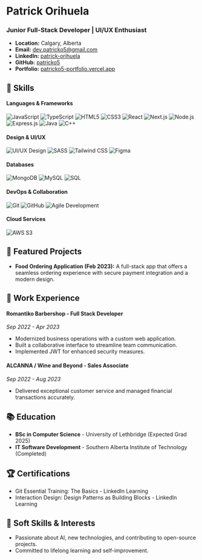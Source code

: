 # Patrick Orihuela

### Junior Full-Stack Developer | UI/UX Enthusiast

- **Location:** Calgary, Alberta
- **Email:** [dev.patricko5@gmail.com](mailto:dev.patricko5@gmail.com)
- **LinkedIn:** [patrick-orihuela](https://linkedin.com/in/patrick-orihuela)
- **GitHub:** [patricko5](https://github.com/patricko5)
- **Portfolio:** [patricko5-portfolio.vercel.app](https://patricko5-portfolio.vercel.app)

## 🚀 Skills

#### Languages & Frameworks
![JavaScript](https://img.shields.io/badge/-JavaScript-F7DF1E?style=flat-square&logo=javascript&logoColor=black)
![TypeScript](https://img.shields.io/badge/-TypeScript-3178C6?style=flat-square&logo=typescript&logoColor=white)
![HTML5](https://img.shields.io/badge/-HTML5-E34F26?style=flat-square&logo=html5&logoColor=white)
![CSS3](https://img.shields.io/badge/-CSS3-1572B6?style=flat-square&logo=css3&logoColor=white)
![React](https://img.shields.io/badge/-React-61DAFB?style=flat-square&logo=react&logoColor=black)
![Next.js](https://img.shields.io/badge/-Next.js-black?style=flat-square&logo=nextdotjs)
![Node.js](https://img.shields.io/badge/-Node.js-339933?style=flat-square&logo=nodedotjs&logoColor=white)
![Express.js](https://img.shields.io/badge/-Express.js-black?style=flat-square&logo=express)
![Java](https://img.shields.io/badge/-Java-ED8B00?style=flat-square&logo=java&logoColor=white)
![C++](https://img.shields.io/badge/-C++-00599C?style=flat-square&logo=cplusplus&logoColor=white)

#### Design & UI/UX
![UI/UX Design](https://img.shields.io/badge/-UI/UX-FF4785?style=flat-square&logo=figma&logoColor=white)
![SASS](https://img.shields.io/badge/-SASS-CC6699?style=flat-square&logo=sass&logoColor=white)
![Tailwind CSS](https://img.shields.io/badge/-Tailwind_CSS-06B6D4?style=flat-square&logo=tailwindcss&logoColor=white)
![Figma](https://img.shields.io/badge/-Figma-F24E1E?style=flat-square&logo=figma&logoColor=white)

#### Databases
![MongoDB](https://img.shields.io/badge/-MongoDB-47A248?style=flat-square&logo=mongodb&logoColor=white)
![MySQL](https://img.shields.io/badge/-MySQL-4479A1?style=flat-square&logo=mysql&logoColor=white)
![SQL](https://img.shields.io/badge/-SQL-FFCA28?style=flat-square&logo=firebase&logoColor=black)

#### DevOps & Collaboration
![Git](https://img.shields.io/badge/-Git-F05032?style=flat-square&logo=git&logoColor=white)
![GitHub](https://img.shields.io/badge/-GitHub-181717?style=flat-square&logo=github&logoColor=white)
![Agile Development](https://img.shields.io/badge/-Agile-black?style=flat-square&logo=agile)

#### Cloud Services
![AWS S3](https://img.shields.io/badge/-AWS_S3-569A31?style=flat-square&logo=amazons3&logoColor=white)


## 🌟 Featured Projects

- **Food Ordering Application (Feb 2023):** A full-stack app that offers a seamless ordering experience with secure payment integration and a modern design.

## 💼 Work Experience

#### Romantiko Barbershop - Full Stack Developer
_Sep 2022 - Apr 2023_
- Modernized business operations with a custom web application.
- Built a collaborative interface to streamline team communication.
- Implemented JWT for enhanced security measures.

#### ALCANNA / Wine and Beyond - Sales Associate
_Sep 2022 - Aug 2023_
- Delivered exceptional customer service and managed financial transactions accurately.

## 📚 Education

- **BSc in Computer Science** - University of Lethbridge (Expected Grad 2025)
- **IT Software Development** - Southern Alberta Institute of Technology (Completed)

## 🏆 Certifications

- Git Essential Training: The Basics - LinkedIn Learning
- Interaction Design: Design Patterns as Building Blocks - LinkedIn Learning

## 💬 Soft Skills & Interests

- Passionate about AI, new technologies, and contributing to open-source projects.
- Committed to lifelong learning and self-improvement.

